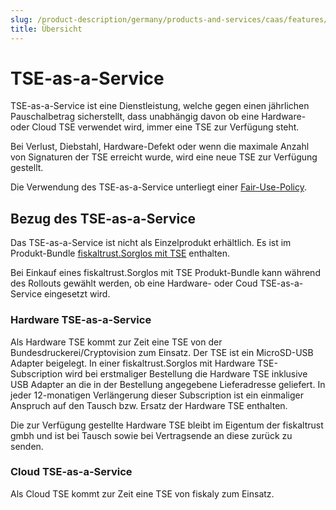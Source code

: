 ```yaml
---
slug: /product-description/germany/products-and-services/caas/features/basics/tse
title: Übersicht
---
```


# TSE-as-a-Service

TSE-as-a-Service ist eine Dienstleistung, welche gegen einen jährlichen Pauschalbetrag sicherstellt, dass unabhängig davon ob eine Hardware- oder Cloud TSE verwendet wird, immer eine TSE zur Verfügung steht.

Bei Verlust, Diebstahl, Hardware-Defekt oder wenn die maximale Anzahl von Signaturen der TSE erreicht wurde, wird eine neue TSE zur Verfügung gestellt.

Die Verwendung des TSE-as-a-Service unterliegt einer [Fair-Use-Policy](../../../../../for-posoperators/market-de-fair-use-policy.md).

## Bezug des TSE-as-a-Service

Das TSE-as-a-Service ist nicht als Einzelprodukt erhältlich. Es ist im Produkt-Bundle [fiskaltrust.Sorglos mit TSE](../../../../../for-posdealers/01-produkte/Sorglos-ohne-TSE.md) enthalten.

Bei Einkauf eines fiskaltrust.Sorglos mit TSE Produkt-Bundle kann während des Rollouts gewählt werden, ob eine Hardware- oder Coud TSE-as-a-Service eingesetzt wird.

### Hardware TSE-as-a-Service

Als Hardware TSE kommt zur Zeit eine TSE von der Bundesdruckerei/Cryptovision zum Einsatz. Der TSE ist ein MicroSD-USB Adapter beigelegt. In einer fiskaltrust.Sorglos mit Hardware TSE-Subscription wird bei erstmaliger Bestellung die Hardware TSE inklusive USB Adapter an die in der Bestellung angegebene Lieferadresse geliefert. In jeder 12-monatigen Verlängerung dieser Subscription ist ein einmaliger Anspruch auf den Tausch bzw. Ersatz der Hardware TSE enthalten. 

Die zur Verfügung gestellte Hardware TSE bleibt im Eigentum der fiskaltrust gmbh und ist bei Tausch sowie bei Vertragsende an diese zurück zu senden.

### Cloud TSE-as-a-Service

Als Cloud TSE kommt zur Zeit eine TSE von fiskaly zum Einsatz.